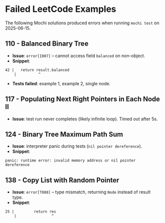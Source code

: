 # Failed LeetCode Examples

The following Mochi solutions produced errors when running `mochi test` on 2025-06-15.

## 110 - Balanced Binary Tree
- **Issue**: `error[I007]` – cannot access field `balanced` on non-object.
- **Snippet**:
```text
42 |   return result.balanced
    |          ^
```
- **Tests failed**: example 1, example 2, single node.

## 117 - Populating Next Right Pointers in Each Node II
- **Issue**: test run never completes (likely infinite loop). Timed out after 5s.

## 124 - Binary Tree Maximum Path Sum
- **Issue**: interpreter panic during tests (`nil pointer dereference`).
- **Snippet**:
```text
panic: runtime error: invalid memory address or nil pointer dereference
```

## 138 - Copy List with Random Pointer
- **Issue**: `error[T008]` – type mismatch, returning `Node` instead of result type.
- **Snippet**:
```text
25 |         return res
    |                ^
```
